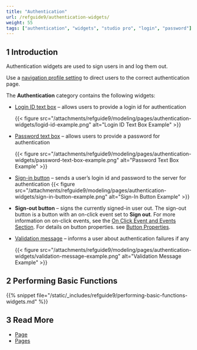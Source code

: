 ```yaml
---
title: "Authentication"
url: /refguide9/authentication-widgets/
weight: 55
tags: ["authentication", "widgets", "studio pro", "login", "password"]
---
```


## 1 Introduction

Authentication widgets are used to sign users in and log them out. 

Use a [navigation profile setting](/refguide9/navigation/#authentication) to direct users to the correct authentication page.

The **Authentication** category contains the following widgets:

* [Login ID text box](/refguide9/login-id-text-box/) – allows users to provide a login id for authentication

    {{< figure src="/attachments/refguide9/modeling/pages/authentication-widgets/logid-id-example.png" alt="Login ID Text Box Example" >}}

* [Password text box](/refguide9/password-text-box/) – allows users to provide a password for authentication

    {{< figure src="/attachments/refguide9/modeling/pages/authentication-widgets/password-text-box-example.png" alt="Password Text Box Example" >}}

* [Sign-in button](/refguide9/sign-in-button/) – sends a user’s login id and password to the server for authentication
    {{< figure src="/attachments/refguide9/modeling/pages/authentication-widgets/sign-in-button-example.png" alt="Sign-In Button Example" >}}

* **Sign-out button** – signs the currently signed-in user out. The sign-out button is a button with an on-click event set to **Sign out**. For more information on on-click events, see the [On Click Event and Events Section](/refguide9/on-click-event/). For details on button properties. see [Button Properties](/refguide9/button-properties/).

* [Validation message](/refguide9/validation-message/) – informs a user about authentication failures if any

    {{< figure src="/attachments/refguide9/modeling/pages/authentication-widgets/validation-message-example.png" alt="Validation Message Example" >}}

## 2 Performing Basic Functions

{{% snippet file="/static/_includes/refguide9/performing-basic-functions-widgets.md" %}}

## 3 Read More

* [Page](/refguide9/page/)
* [Pages](/refguide9/pages/)
